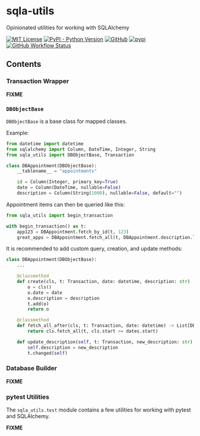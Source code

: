 # sqla-utils

Opinionated utilities for working with SQLAlchemy

[![MIT License](https://img.shields.io/pypi/l/sqla-utils.svg)](https://pypi.python.org/pypi/sqla-utils/)
[![PyPI - Python Version](https://img.shields.io/pypi/pyversions/sqla-utils)](https://pypi.python.org/pypi/sqla-utils/)
[![GitHub](https://img.shields.io/github/release/srittau/sqla-utils/all.svg)](https://github.com/srittau/sqla-utils/releases/)
[![pypi](https://img.shields.io/pypi/v/sqla-utils.svg)](https://pypi.python.org/pypi/sqla-utils/)
[![GitHub Workflow Status](https://img.shields.io/github/actions/workflow/status/srittau/sqla-utils/test-and-lint.yml?branch=main)](https://github.com/srittau/sqla-utils/actions/workflows/test-and-lint.yml)

## Contents

### Transaction Wrapper

**FIXME**

### `DBObjectBase`

`DBObjectBase` is a base class for mapped classes.

Example:

```python
from datetime import datetime
from sqlalchemy import Column, DateTime, Integer, String
from sqla_utils import DBObjectBase, Transaction

class DBAppointment(DBObjectBase):
    __tablename__ = "appointments"

    id = Column(Integer, primary_key=True)
    date = Column(DateTime, nullable=False)
    description = Column(String(1000), nullable=False, default="")
```

Appointment items can then be queried like this:

```python
from sqla_utils import begin_transaction

with begin_transaction() as t:
    app123 = DBAppointment.fetch_by_id(t, 123)
    great_apps = DBAppointment.fetch_all(t, DBAppointment.description.like("%great%"))
```

It is recommended to add custom query, creation, and update methods:

```python
class DBAppointment(DBObjectBase):
    ...

    @classmethod
    def create(cls, t: Transaction, date: datetime, description: str) -> DBAppointment:
        o = cls()
        o.date = date
        o.description = description
        t.add(o)
        return o

    @classmethod
    def fetch_all_after(cls, t: Transaction, date: datetime) -> List[DBAppointment]:
        return cls.fetch_all(t, cls.start >= dates.start)

    def update_description(self, t: Transaction, new_description: str) -> None:
        self.description = new_description
        t.changed(self)
```

### Database Builder

**FIXME**

### pytest Utilities

The `sqla_utils.test` module contains a few utilities for working with pytest and SQLAlchemy.

**FIXME**
